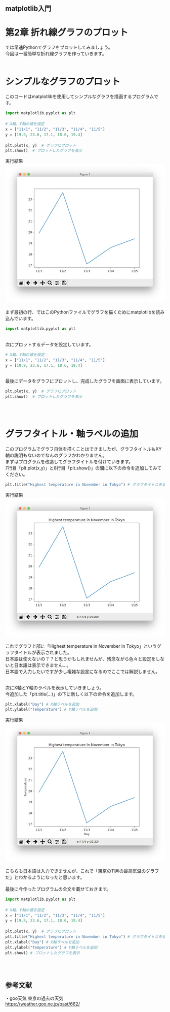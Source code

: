 ## matplotlib入門
# 第2章 折れ線グラフのプロット
では早速Pythonでグラフをプロットしてみましょう。<br>
今回は一番簡単な折れ線グラフを作っていきます。<br><br>
# シンプルなグラフのプロット
このコードはmatplotlibを使用してシンプルなグラフを描画するプログラムです。<br>
```py
import matplotlib.pyplot as plt

# X軸、Y軸の値を設定
x = ["11/1", "11/2", "11/3", "11/4", "11/5"]
y = [19.9, 23.6, 17.1, 18.6, 19.4]

plt.plot(x, y)  # グラフにプロット
plt.show()  # プロットしたグラフを表示
```
実行結果<br>
![TSPロゴ](./Images/Figure1-1.png)
<br><br>
まず最初の行、ではこのPythonファイルでグラフを描くためにmatplotlibを読み込んでいます。<br>

```py
import matplotlib.pyplot as plt
```
<br>
次にプロットするデータを設定しています。<br>

```py
# X軸、Y軸の値を設定
x = ["11/1", "11/2", "11/3", "11/4", "11/5"]
y = [19.9, 23.6, 17.1, 18.6, 19.4]
```
<br>
最後にデータをグラフにプロットし、完成したグラフを画面に表示しています。<br>

```py
plt.plot(x, y)  # グラフにプロット
plt.show()  # プロットしたグラフを表示
```
<br><br>

# グラフタイトル・軸ラベルの追加
このプログラムでグラフ自体を描くことはできましたが、グラフタイトルもXY軸の説明もないのでなんのグラフかわかりません。<br>
まずはプログラムを改造してグラフタイトルを付けていきます。<br>
7行目「plt.plot(x,y)」と8行目「plt.show()」の間に以下の命令を追加してみてください。<br>

```py
plt.title("Highest temperature in November in Tokyo") # グラフタイトルを追加
```
実行結果<br>
![TSPロゴ](./Images/Figure1-2.png)
<br><br>
これでグラフ上部に「Highest temperature in November in Tokyo」というグラフタイトルが表示されました。<br>
日本語は使えないの？？と思うかもしれませんが、残念ながら色々と設定をしないと日本語は表示できません...。<br>
日本語で入力したいですが少し複雑な設定になるのでここでは解説しません。<br><br>

次にX軸とY軸のラベルを表示していきましょう。<br>
今追加した「plt.title(...)」の下に新しく以下の命令を追加します。<br>

```py
plt.xlabel("Day") # X軸ラベルを追加
plt.ylabel("Temperature") # Y軸ラベルを追加
```
実行結果<br>
![TSPロゴ](./Images/Figure1-3.png)
<br><br>
こちらも日本語は入力できませんが、これで「東京の11月の最高気温のグラフだ」とわかるようになったと思います。
<br><br>
最後に今作ったプログラムの全文を載せておきます。<br>

```py
import matplotlib.pyplot as plt

# X軸、Y軸の値を設定
x = ["11/1", "11/2", "11/3", "11/4", "11/5"]
y = [19.9, 23.6, 17.1, 18.6, 19.4]

plt.plot(x, y)  # グラフにプロット
plt.title("Highest temperature in November in Tokyo") # グラフタイトルを追加
plt.xlabel("Day") # X軸ラベルを追加
plt.ylabel("Temperature") # Y軸ラベルを追加
plt.show() # プロットしたグラフを表示
```

<br><br>
## 参考文献
・goo天気 東京の過去の天気<br>
https://weather.goo.ne.jp/past/662/